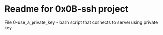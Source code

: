 # Readme for 0x0B-ssh project

File 0-use_a_private_key - bash script that connects to server using private key
